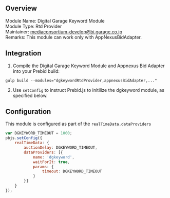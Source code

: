 ## Overview

Module Name: Digital Garage Keyword Module  
Module Type: Rtd Provider  
Maintainer: mediaconsortium-develop@bi.garage.co.jp  
Remarks: This module can work only with AppNexusBidAdapter.  
## Integration

1) Compile the Digital Garage Keyword Module and Appnexus Bid Adapter into your Prebid build:  

```
gulp build --modules="dgkeywordRtdProvider,appnexusBidAdapter,..."  
```

2) Use `setConfig` to instruct Prebid.js to initilize the dgkeyword module, as specified below.  

## Configuration

This module is configured as part of the `realTimeData.dataProviders`  

```javascript
var DGKEYWORD_TIMEOUT = 1000;
pbjs.setConfig({
    realTimeData: {
        auctionDelay: DGKEYWORD_TIMEOUT,
        dataProviders: [{
            name: 'dgkeyword',
            waitForIt: true,
            params: {
                timeout: DGKEYWORD_TIMEOUT
            }
        }]
    }
});
```
